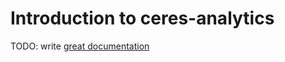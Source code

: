# Introduction to ceres-analytics

TODO: write [great documentation](http://jacobian.org/writing/what-to-write/)
